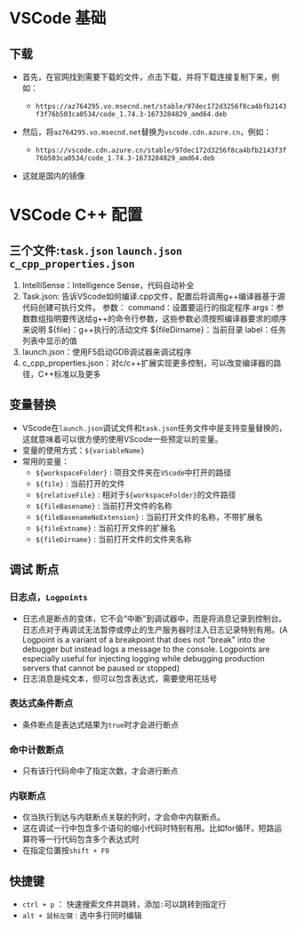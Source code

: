 # VSCode 基础

## 下载

+ 首先，在官网找到需要下载的文件，点击下载，并将下载连接复制下来，例如：
  + `https://az764295.vo.msecnd.net/stable/97dec172d3256f8ca4bfb2143f3f76b503ca0534/code_1.74.3-1673284829_amd64.deb`

+ 然后，将`az764295.vo.msecnd.net`替换为`vscode.cdn.azure.cn`，例如：
  + `https://vscode.cdn.azure.cn/stable/97dec172d3256f8ca4bfb2143f3f76b503ca0534/code_1.74.3-1673284829_amd64.deb`

+ 这就是国内的镜像

# VSCode C++ 配置

## 三个文件:`task.json` `launch.json` `c_cpp_properties.json`

1. IntelliSense：Intelligence Sense，代码自动补全
2. Task.json:
    告诉VScode如何编译.cpp文件，配置后将调用g++编译器基于源代码创建可执行文件。
    参数：
        command：设置要运行的指定程序
        args：参数数组指明要传送给g++的命令行参数，这些参数必须按照编译器要求的顺序来说明
        ${file}：g++执行的活动文件
        ${fileDirname}：当前目录
        label：任务列表中显示的值
3. launch.json：使用F5启动GDB调试器来调试程序
4. c_cpp_properties.json：对c/c++扩展实现更多控制，可以改变编译器的路径，C++标准以及更多

## 变量替换

+ VScode在`launch.json`调试文件和`task.json`任务文件中是支持变量替换的，这就意味着可以很方便的使用VScode一些预定以的变量。
+ 变量的使用方式：`${variableName}`
+ 常用的变量：
  - `${workspaceFolder}` : 项目文件夹在`VScode`中打开的路径
  - `${file}` : 当前打开的文件
  - `${relativeFile}` : 相对于`${workspaceFolder}`的文件路径
  - `${fileBasename}` : 当前打开文件的名称
  - `${fileBasenameNoExtension}` : 当前打开文件的名称，不带扩展名
  - `${fileExtname}` : 当前打开文件的扩展名
  - `${fileDirname}` : 当前打开文件的文件夹名称

## 调试 断点

### 日志点，`Logpoints`

+ 日志点是断点的变体，它不会“中断”到调试器中，而是将消息记录到控制台。日志点对于再调试无法暂停或停止的生产服务器时注入日志记录特别有用。(A Logpoint is a variant of a breakpoint that does not "break" into the debugger but instead logs a message to the console. Logpoints are especially useful for injecting logging while debugging production servers that cannot be paused or stopped)
+ 日志消息是纯文本，但可以包含表达式，需要使用花括号

### 表达式条件断点

+ 条件断点是表达式结果为`true`时才会进行断点

### 命中计数断点

+ 只有该行代码命中了指定次数，才会进行断点

### 内联断点

+ 仅当执行到达与内联断点关联的列时，才会命中内联断点。
+ 这在调试一行中包含多个语句的缩小代码时特别有用。比如for循环，短路运算符等一行代码包含多个表达式时
+ 在指定位置按`shift + F9`


## 快捷键

+ `ctrl + p` ： 快速搜索文件并跳转，添加`:`可以跳转到指定行
+ `alt + 鼠标左键` : 选中多行同时编辑